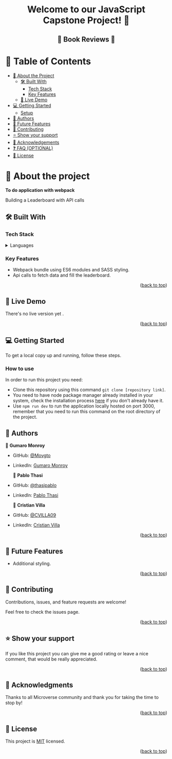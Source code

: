 <a name="readme-top"></a>
<div align="center">
  <h1><b> Welcome to our JavaScript Capstone Project! 👋<br/></b></h1>

  <div align="center">
  
<h2 align="center">📕 Book Reviews 💬</h2>
</div>



</div>

# 📗 Table of Contents

- [📖 About the Project](#about-project)
  - [🛠 Built With](#built-with)
    - [Tech Stack](#tech-stack)
    - [Key Features](#key-features)
  - [🚀 Live Demo](#live-demo)
- [💻 Getting Started](#getting-started)
  - [Setup](#setup)
- [👥 Authors](#authors)
- [🔭 Future Features](#future-features)
- [🤝 Contributing](#contributing)
- [⭐️ Show your support](#support)
- [🙏 Acknowledgements](#acknowledgements)
- [❓ FAQ (OPTIONAL)](#faq)
- [📝 License](#license)

# 📖 About the project <a name="about-project"></a>

**To do application with webpack**
 
Building a Leaderboard with API calls

## 🛠 Built With <a name="built-with"></a>

### Tech Stack <a name="tech-stack"></a>

<details>
  <summary>Languages</summary>
  <ul>
    <li>HTML</li>
    <li>SASS</li>
    <li>JavaScript</li>
  </ul>
</details>

### Key Features <a name="key-features"></a>

- Webpack bundle using ES6 modules and SASS styling.
- Api calls to fetch data and fill the leaderboard.

<p align="right">(<a href="#readme-top">back to top</a>)</p>

## 🚀 Live Demo <a name="live-demo"></a>

There's no live version yet []().

<p align="right">(<a href="#readme-top">back to top</a>)</p>

## 💻 Getting Started <a name="getting-started"></a>

To get a local copy up and running, follow these steps.

### How to use

In order to run this project you need:

- Clone this repository using this command `git clone [repository link]`.
- You need to have node package manager already installed in your system, check the installation process [here](https://nodejs.org/en/download) if you don't already have it.
- Use `npm run dev` to run the application locally hosted on port 3000, remember that you need to run this command on the root directory of the project.

## 👥 Authors <a name="authors"></a>

👤 **Gumaro Monroy**

- GitHub: [@Movgto](https://github.com/Movgto)
- LinkedIn: [Gumaro Monroy](https://www.linkedin.com/in/gumaro-monroy-vazquez-1705aa165/)

  👤 **Pablo Thasi**

- GitHub: [@thasipablo](https://github.com/thasipablo)
- LinkedIn: [Pablo Thasi](https://www.linkedin.com/in/thasipablo)

  👤 **Cristian Villa**

- GitHub: [@CVILLA09](https://github.com/CVILLA09)
- LinkedIn: [Cristian Villa](www.linkedin.com/in/cristian-villa-5b518127b)

<p align="right">(<a href="#readme-top">back to top</a>)</p>


## 🔭 Future Features <a name="future-features"></a>

- Additional styling.

<p align="right">(<a href="#readme-top">back to top</a>)</p>

## 🤝 Contributing <a name="contributing"></a>

Contributions, issues, and feature requests are welcome!

Feel free to check the issues page.

<p align="right">(<a href="#readme-top">back to top</a>)</p>

## ⭐️ Show your support <a name="support"></a>

If you like this project you can give me a good rating or leave a nice comment, that would be really appreciated.

<p align="right">(<a href="#readme-top">back to top</a>)</p>

## 🙏 Acknowledgments <a name="acknowledgements"></a>

Thanks to all Microverse community and thank you for taking the time to stop by! 

<p align="right">(<a href="#readme-top">back to top</a>)</p>

## 📝 License <a name="license"></a>

This project is [MIT](./LICENSE) licensed.

<p align="right">(<a href="#readme-top">back to top</a>)</p>
